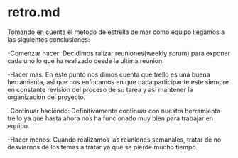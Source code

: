 # retro.md
Tomando en cuenta el metodo de estrella de mar como equipo llegamos a las siguientes conclusiones:

-Comenzar hacer: Decidimos ralizar reuniones(weekly scrum) para exponer cada uno lo que ha realizado desde la ultima reunion.

-Hacer mas: En este punto nos dimos cuenta que trello es una buena herramienta, asi que nos enfocamos en que cada participante este siempre en constante revision del proceso de su tarea y asi mantener la organizacion del proyecto.

-Continuar haciendo: Definitivamente continuar con nuestra herramienta trello ya que hasta ahora nos ha funcionado muy bien para trabajar en equipo.

-Hacer menos:  Cuando realizamos las reuniones semanales, tratar de no desviarnos de los temas a tratar ya que se pierde mucho tiempo.




